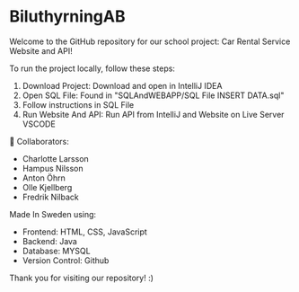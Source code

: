 # BiluthyrningAB
Welcome to the GitHub repository for our school project: Car Rental Service Website and API!

To run the project locally, follow these steps:
1. Download Project: Download and open in IntelliJ IDEA
2. Open SQL File: Found in "SQLAndWEBAPP/SQL File INSERT DATA.sql"
3. Follow instructions in SQL File
4. Run Website And API: Run API from IntelliJ and Website on Live Server VSCODE

👥 Collaborators:
- Charlotte Larsson 
- Hampus Nilsson
- Anton Öhrn
- Olle Kjellberg
- Fredrik Nilback

Made In Sweden using:
- Frontend: HTML, CSS, JavaScript
- Backend: Java
- Database: MYSQL
- Version Control: Github

Thank you for visiting our repository! :)
